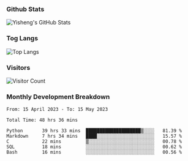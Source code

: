 ### Github Stats
![Yisheng's GitHub Stats](https://github-readme-stats-9qabuvhk1-gongyisheng.vercel.app/api?username=gongyisheng&count_private=true&show_icons=true)
### Tog Langs
![Top Langs](https://github-readme-stats-9qabuvhk1-gongyisheng.vercel.app/api/top-langs/?username=gongyisheng&layout=compact)
### Visitors
![Visitor Count](https://profile-counter.glitch.me/gongyisheng/count.svg)
### Monthly Development Breakdown
<!--START_SECTION:waka-->

```text
From: 15 April 2023 - To: 15 May 2023

Total Time: 48 hrs 36 mins

Python       39 hrs 33 mins  ████████████████████▒░░░░   81.39 %
Markdown     7 hrs 34 mins   ████░░░░░░░░░░░░░░░░░░░░░   15.57 %
C            22 mins         ▒░░░░░░░░░░░░░░░░░░░░░░░░   00.78 %
SQL          18 mins         ░░░░░░░░░░░░░░░░░░░░░░░░░   00.62 %
Bash         16 mins         ░░░░░░░░░░░░░░░░░░░░░░░░░   00.56 %
```

<!--END_SECTION:waka-->
